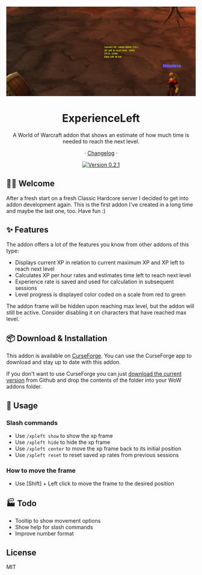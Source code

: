 <div align="center">

![Screenshot][image-screenshot]

# ExperienceLeft

A World of Warcraft addon that shows an estimate of how much time is needed to reach the next level.

· [Changelog](./CHANGELOG.md) ·

[![Version 0.2.1][github-release-shield]][github-release-link]

</div>

## 👋🏻 Welcome

After a fresh start on a fresh Classic Hardcore server I decided to get into addon development again. This is the first addon I've created in a long time and maybe the last one, too. Have fun :)

## ✨ Features

The addon offers a lot of the features you know from other addons of this type:

-   Displays current XP in relation to current maximum XP and XP left to reach next level
-   Calculates XP per hour rates and estimates time left to reach next level
-   Experience rate is saved and used for calculation in subsequent sessions
-   Level progress is displayed color coded on a scale from red to green

The addon frame will be hidden upon reaching max level, but the addon will still be active. Consider disabling it on characters that have reached max level.

## 📦 Download & Installation

This addon is available on [CurseForge][curseforge-release-link]. You can use the CurseForge app to download and stay up to date with this addon.

If you don't want to use CurseForge you can just [download the current version][github-release-link] from Github and drop the contents of the folder into your WoW addons folder.

## 🔨 Usage

### Slash commands

- Use `/xpleft show` to show the xp frame
- Use `/xpleft hide` to hide the xp frame
- Use `/xpleft center` to move the xp frame back to its initial position
- Use `/xpleft reset` to reset saved xp rates from previous sessions

### How to move the frame

- Use [Shift] + Left click to move the frame to the desired position

## 🏭 Todo

-   Tooltip to show movement options
-   Show help for slash commands
-   Improve number format

## License

MIT

<!-- Links -->

[curseforge-release-link]: https://www.curseforge.com/wow/addons/experience-left
[github-release-shield]: https://img.shields.io/badge/version-0.2.1-blue?color=369eff&labelColor=black&logo=github
[github-release-link]: https://github.com/hjenneberg/wow-experience-left/releases/tag/0.2.1
[image-screenshot]: ./docs/images/screenshot.png
